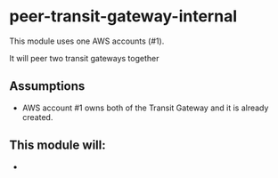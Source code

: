 # peer-transit-gateway-internal

This module uses one AWS accounts (#1). 

It will peer two transit gateways together

## Assumptions

- AWS account #1 owns both of the Transit Gateway and it is already created. 

## This module will:

- 
